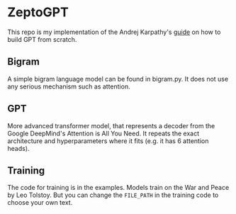 # ZeptoGPT

This repo is my implementation of the Andrej Karpathy's
[guide](https://www.youtube.com/watch?v=kCc8FmEb1nY) on how to build GPT from
scratch.

## Bigram

A simple bigram language model can be found in bigram.py. It does not use any
serious mechanism such as attention.

## GPT

More advanced transformer model, that represents a decoder from the Google
DeepMind's Attention is All You Need. It repeats the exact architecture and
hyperparameters where it fits (e.g. it has 6 attention heads).

## Training

The code for training is in the examples. Models train on the War and Peace by
Leo Tolstoy. But you can change the `FILE_PATH` in the training code to choose
your own text.
